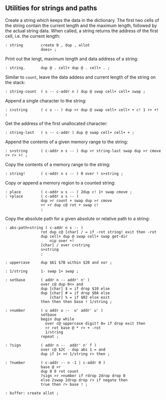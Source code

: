 ## Utilities for strings and paths

Create a string which keeps the data in the dictionary. The first two
cells of the string contain the current length and the maximum length,
followed by the actual string data. When called, a string returns
the address of the first cell, i.e. the current length:

    : string        create 0 , dup , allot
                    does> ;

Print out the lengt, maximum length and data address of a string:

    : string.       dup @ . cell+ dup @ . cell+ . ;

Similar to `count`, leave the data addess and current length of the
string on the stack:

    : string-count  ( s -- c-addr n ) dup @ swap cell+ cell+ swap ;

Append a single character to the string:

    : c>string      ( c s -- ) dup >r dup @ swap cell+ cell+ + c! 1 r> +! ;

Get the address of the first unallocated character:

    : string-last   ( s -- c-addr ) dup @ swap cell+ cell+ + ;

Append the contents of a given memory range to the string:

    : s>string      ( c-addr n s -- ) dup >r string-last swap dup >r cmove r> r> +! ;

Copy the contents of a memory range to the string:

    : string!       ( c-addr n s -- ) 0 over ! s>string ;

Copy or append a memory region to a counted string:

    : place         ( c-addr u s -- ) 2dup c! 1+ swap cmove ;
    : +place        ( c-addr u s -- )
                    dup >r count + swap dup >r cmove
                    >r >r dup c@ rot + swap c!
                    ;

Copy the absolute path for a given absolute or relative path to
a string:

    : abs-path>string ( c-addr n s -- )
                    rot dup c@ [char] / = if -rot string! exit then -rot
                    dup cell+ dup @ swap cell+ swap get-dir
                        nip over +!
                    [char] / over c>string
                    s>string
                    ;

    : uppercase     dup $61 $7B within $20 and xor ;

    : 1/string      1- swap 1+ swap ;

    : setbase       ( addr n -- addr' n' )
                    over c@ dup 0<> and
                    dup [char] $ = if drop $10 else
                    dup [char] # = if drop $0A else
                        [char] % = if $02 else exit
                    then then then base ! 1/string ;

    : >number       ( u addr u --  u' addr' u' )
                    setbase
                    begin dup while
                      over c@ uppercase digit? 0= if drop exit then
                      >r rot base @ * r> + -rot
                      1/string
                    repeat ;

    : ?sign         ( addr n --  addr' n' f )
                    over c@ $2C - dup abs 1 = and
                    dup if 1+ >r 1/string r> then ;

    : ?number       ( c-addr -- n -1 | c-addr 0 )
                    base @ >r
                    dup 0 0 rot count
                    ?sign >r >number if rdrop 2drop drop 0
                    else 2swap 2drop drop r> if negate then
                    true then r> base ! ;

    : buffer: create allot ;
